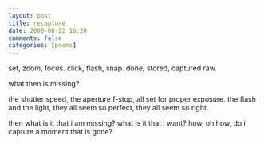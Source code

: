 ```yaml
---
layout: post
title: recapture
date: 2008-08-22 16:20
comments: false
categories: [poems]
---
```


set, zoom, focus.
click, flash, snap.
done, stored, captured 
raw.

what then is missing?

the shutter speed,
the aperture f-stop,
all set for proper exposure.
the flash and the light,
they all seem so perfect,
they all seem so right.

then what is it that i am missing?
what is it that i want?
how, oh how, do i capture
a moment that is gone?
